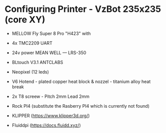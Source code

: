 # Configuring Printer - VzBot 235x235 (core XY)

- MELLOW Fly Super 8 Pro "H423" with
- 4x TMC2209 UART
- 24v power MEAN WELL — LRS-350
- BLtouch V3.1 ANTCLABS
- Neopixel (12 leds)
- V6 Hotend - plated copper heat block & nozzel - titanium alloy heat break 
- 2x T8 screew - Pitch 2mm Lead 2mm


- Rock PI4 (substitute the Rasberry PI4 which is currently not found)


- KLIPPER (https://www.klipper3d.org/)
- Fluiddpi (https://docs.fluidd.xyz/)
